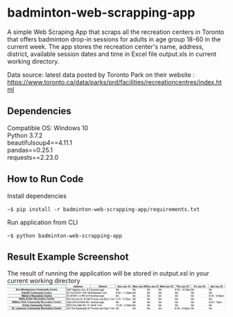 # badminton-web-scrapping-app
A simple Web Scraping App that scraps all the recreation centers in Toronto that offers badminton drop-in sessions for adults in age group 18-60 in the current week. The app stores the recreation center's name, address, district, available session dates and time in Excel file output.xls in current working directory.

Data source: latest data posted by Toronto Park on their website : https://www.toronto.ca/data/parks/prd/facilities/recreationcentres/index.html 

## Dependencies
Compatible OS: Windows 10\
Python 3.7.2\
beautifulsoup4==4.11.1\
pandas==0.25.1\
requests==2.23.0

## How to Run Code
Install dependencies
```
~$ pip install -r badminton-web-scrapping-app/requirements.txt
```
Run application from CLI
```
~$ python badminton-web-scrapping-app
```
## Result Example Screenshot
The result of running the application will be stored in output.xsl in your current working directory
<br>
<img src="https://github.com/EmmaWuxy/badminton-web-scrapping-app/blob/BWSA-1-base-features/result_example.png"/>
<br>
